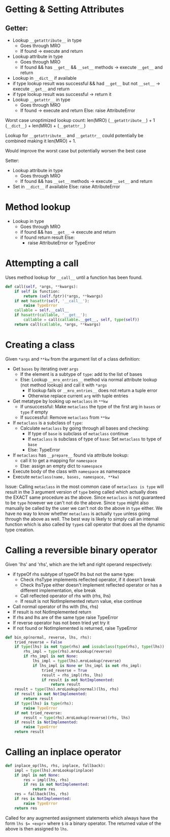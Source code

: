 # Getting & Setting Attributes

## Getter:

* Lookup `__getattribute__` in type
    - Goes through MRO
    - If found -> execute and return
* Lookup attribute in type
    - Goes through MRO
    - If found && has `__get__` && `__set__` methods -> execute `__get__` and return
* Lookup in `__dict__` if available
* if type lookup result was successful && had `__get__` but not `__set__` -> execute `__get__` and return
* if type lookup result was successful -> return it
* Lookup `__getattr__` in type
    - Goes through MRO
    - If found -> execute and return Else:
      raise AttributeError

Worst case unoptimized lookup count: len(MRO) (`__getattribute__`) + 1 (`__dict__`) + len(MRO) + (`__getattr__`)

Lookup for `__getattribute__` and `__getattr__` could potentially be combined making it len(MRO) + 1.

Would improve the worst case but potentially worsen the best case

Setter:

* Lookup attribute in type
    - Goes through MRO
    - If found && has `__set__` methods -> execute `__set__` and return
* Set in `__dict__` if available Else:
  raise AttributeError

# Method lookup

* Lookup in type
    - Goes through MRO
    - if found && has `__get__` -> execute and return
    - if found return result Else:
        - raise AttributeError or TypeError

# Attempting a call

Uses method lookup for `__call__` until a function has been found.

```python
def call(self, *args, **kwargs):
    if self is function:
        return (self.fptr)(*args, **kwargs)
    if not hasattr(self, '__call__'):
        raise TypeError
    callable = self.__call__
    if hasattr(callable, '__get__'):
        callable = call(callable.__get__, self, type(self))
    return call(callable, *args, **kwargs)
```

# Creating a class

Given `*args` and `**kw` from the argument list of a class definition:

* Get `bases` by iterating over `args`
    * If the element is a subtype of `type`: add to the list of bases
    * Else: Lookup `__mro_entries__` method via normal attribute lookup (not method lookup) and call it with `*args`
        * If lookup fails or `__mro_entries__` does not return a tuple error
        * Otherwise replace current `arg` with tuple entries
* Get metatype by looking up `metaclass` in `**kw`
    * If unsuccessful: Make `metaclass` the type of the first arg in `bases` or `type` if empty
    * If successful: Remove `metaclass` from `**kw`
* If `metaclass` is a subclass of `type`:
    * Calculate `metaclass` by going through all bases and checking:
        * If type of `base` is subclass of `metaclass` continue
        * If `metaclass` is subclass of type of `base`: Set `metaclass` to type of `base`
        * Else: TypeError
* If `metaclass` has `__prepare__` found via attribute lookup:
    * call it to get a mapping for `namespace`
    * Else: assign an empty dict to `namespace`
* Execute body of the class with `namespace` as namespace
* Execute `metaclass(name, bases, namespace, **kw)`

Issue: Calling `metaclass` in the most common case of `metaclass is type` will result in the 3 argument version of
`type` being called which actually does the EXACT same procedure as the above. Since `metaclass` is not guaranteed
to be `type` however we can't not do the above. Since `type` might also manually be called by the user we can't not do
the above in `type` either. We have no way to know whether `metaclass` is actually `type` unless going through the above
as well. The best way is likely to simply call an internal function which is also called by `type`s call operator
that does all the dynamic type creation.

# Calling a reversible binary operator

Given 'lhs' and 'rhs', which are the left and right operand respectively:

* if typeOf rhs subtype of typeOf lhs but not the same type:
    * Check rhsType implements reflected operator, if it doesn't break
    * Check lhsType either doesn't implement reflected operator or has a different implementation, else break
    * Call reflected operator of rhs with (rhs, lhs)
    * If result is not NotImplemented return value, else continue
* Call normal operator of lhs with (lhs, rhs)
* If result is not NotImplemented return
* If rhs and lhs are of the same type raise TypeError
* If reverse operator has not been tried yet try it
* If not found or NotImplemented is returned, raise TypeError

```py
def bin_op(normal, reverse, lhs, rhs):
    tried_reverse = False
    if type(lhs) is not type(rhs) and issubclass(type(rhs), type(lhs)):
        rhs_impl = type(rhs).mroLookup(reverse)
        if rhs_impl is not None:
            lhs_impl = type(lhs).mroLookup(reverse)
            if lhs_impl is None or lhs_impl is not rhs_impl:
                tried_reverse = True
                result = rhs_impl(rhs, lhs)
                if result is not NotImplemented:
                    return result
    result = type(lhs).mroLookup(normal)(lhs, rhs)
    if result is not NotImplemented:
        return result
    if type(lhs) is type(rhs):
        raise TypeError
    if not tried_reverse:
        result = type(rhs).mroLookup(reverse)(rhs, lhs)
    if result is NotImplemented:
        raise TypeError
    return result
```

# Calling an inplace operator

```py
def inplace_op(lhs, rhs, inplace, fallback):
    impl = type(lhs).mroLookup(inplace)
    if impl is not None:
        res = impl(lhs, rhs)
        if res is not NotImplemented:
            return res
    res = fallback(lhs, rhs)
    if res is NotImplemented:
        raise TypeError
    return res
```

Called for any augmented assignment statements which always have the form `lhs $= <expr>` where `$` is a binary
operator. The returned value of the above is then assigned to `lhs`. 
